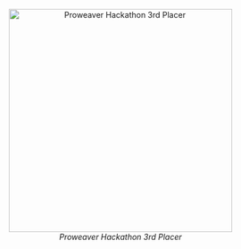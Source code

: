 <p align="center">
  <img src="proweaver.png" alt="Proweaver Hackathon 3rd Placer" width="400"/>
  <br>
  <em>Proweaver Hackathon 3rd Placer</em>
</p>
